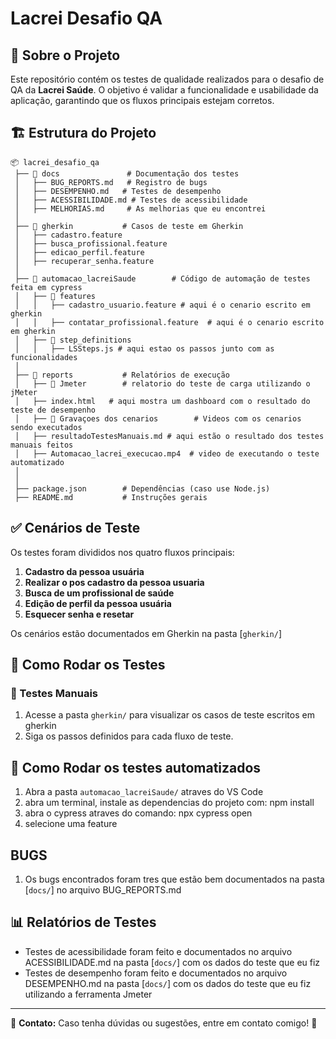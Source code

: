 # Lacrei Desafio QA

## 📌 Sobre o Projeto
Este repositório contém os testes de qualidade realizados para o desafio de QA da **Lacrei Saúde**. O objetivo é validar a funcionalidade e usabilidade da aplicação, garantindo que os fluxos principais estejam corretos.

## 🏗 Estrutura do Projeto

```
📦 lacrei_desafio_qa
 ├── 📂 docs               # Documentação dos testes
 │   ├── BUG_REPORTS.md   # Registro de bugs
 │   ├── DESEMPENHO.md   # Testes de desempenho
 │   ├── ACESSIBILIDADE.md # Testes de acessibilidade
 │   ├── MELHORIAS.md     # As melhorias que eu encontrei
 │
 ├── 📂 gherkin           # Casos de teste em Gherkin
 │   ├── cadastro.feature
 │   ├── busca_profissional.feature
 │   ├── edicao_perfil.feature
 │   ├── recuperar_senha.feature
 │
 ├── 📂 automacao_lacreiSaude        # Código de automação de testes feita em cypress
 │   ├── 📂 features
 │   │   ├── cadastro_usuario.feature # aqui é o cenario escrito em gherkin
 │   │   ├── contatar_profissional.feature  # aqui é o cenario escrito em gherkin
 │   ├── 📂 step_definitions
 │   │   ├── LSSteps.js # aqui estao os passos junto com as funcionalidades
 │
 ├── 📂 reports           # Relatórios de execução
 │   ├── 📂 Jmeter        # relatorio do teste de carga utilizando o jMeter
 │   ├── index.html   # aqui mostra um dashboard com o resultado do teste de desempenho
 │   ├── 📂 Gravaçoes dos cenarios        # Videos com os cenarios sendo executados
 │   ├── resultadoTestesManuais.md # aqui estão o resultado dos testes manuais feitos
 │   ├── Automacao_lacrei_execucao.mp4  # video de executando o teste automatizado
 │
 │
 ├── package.json        # Dependências (caso use Node.js)
 ├── README.md           # Instruções gerais
```

## ✅ Cenários de Teste
Os testes foram divididos nos quatro fluxos principais:
1. **Cadastro da pessoa usuária**
2. **Realizar o pos cadastro da pessoa usuaria**
3. **Busca de um profissional de saúde**
4. **Edição de perfil da pessoa usuária**
5. **Esquecer senha e resetar**

Os cenários estão documentados em Gherkin na pasta [`gherkin/`]

## 🚀 Como Rodar os Testes
### 📝 Testes Manuais
1. Acesse a pasta `gherkin/` para visualizar os casos de teste escritos em gherkin
2. Siga os passos definidos para cada fluxo de teste.

## 🚀 Como Rodar os testes automatizados
1. Abra a pasta  `automacao_lacreiSaude/` atraves do VS Code
2. abra um terminal, instale as dependencias do projeto com: npm install
3. abra o cypress atraves do comando: npx cypress open 
4. selecione uma feature

## BUGS

1. Os bugs encontrados foram tres que estão bem documentados na pasta [`docs/`] no arquivo BUG_REPORTS.md

## 📊 Relatórios de Testes
- Testes de acessibilidade foram feito e documentados no arquivo ACESSIBILIDADE.md na pasta [`docs/`] com os dados do teste que eu fiz
- Testes de desempenho foram feito e documentados no arquivo DESEMPENHO.md na pasta [`docs/`] com os dados do teste que eu fiz utilizando a ferramenta Jmeter

---
📌 **Contato:** Caso tenha dúvidas ou sugestões, entre em contato comigo! 🚀
